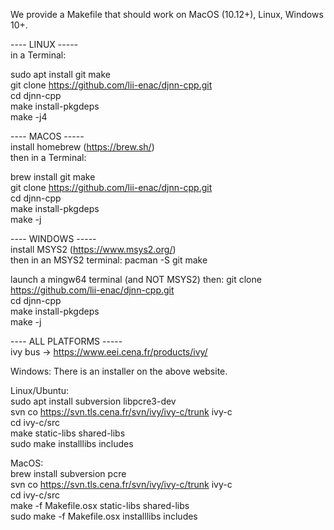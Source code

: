 We provide a Makefile that should work on MacOS (10.12+), Linux, Windows 10+.

---- LINUX -----  
in a Terminal:

sudo apt install git make  
git clone https://github.com/lii-enac/djnn-cpp.git  
cd djnn-cpp  
make install-pkgdeps  
make -j4  

---- MACOS -----  
install homebrew (https://brew.sh/)  
then in a Terminal:

brew install git make  
git clone https://github.com/lii-enac/djnn-cpp.git  
cd djnn-cpp  
make install-pkgdeps  
make -j  

---- WINDOWS -----  
install MSYS2 (https://www.msys2.org/)  
then in an MSYS2 terminal:
pacman -S git make  
 
launch a mingw64 terminal (and NOT MSYS2) then: 
git clone https://github.com/lii-enac/djnn-cpp.git  
cd djnn-cpp  
make install-pkgdeps  
make -j  
 
---- ALL PLATFORMS -----  
ivy bus -> https://www.eei.cena.fr/products/ivy/  

Windows:
There is an installer on the above website.

Linux/Ubuntu:  
sudo apt install subversion libpcre3-dev  
svn co https://svn.tls.cena.fr/svn/ivy/ivy-c/trunk ivy-c  
cd ivy-c/src  
make static-libs shared-libs  
sudo make installlibs includes  

MacOS:  
brew install subversion pcre  
svn co https://svn.tls.cena.fr/svn/ivy/ivy-c/trunk ivy-c  
cd ivy-c/src  
make -f Makefile.osx static-libs shared-libs  
sudo make -f Makefile.osx installlibs includes
